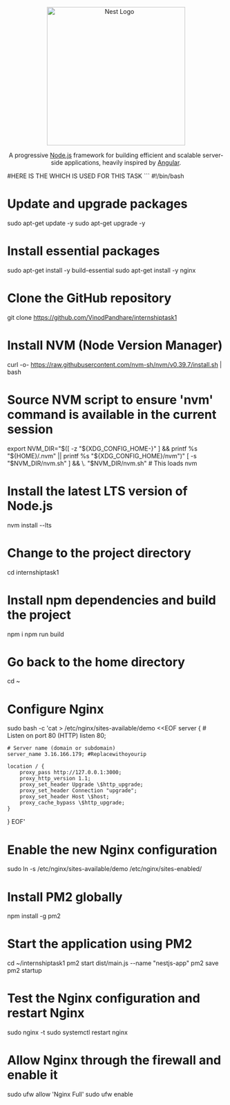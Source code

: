 <p align="center">
  <a href="http://nestjs.com/" target="blank"><img src="https://nestjs.com/img/logo_text.svg" width="320" alt="Nest Logo" /></a>
</p>

  <p align="center">A progressive <a href="http://nodejs.org" target="blank">Node.js</a> framework for building efficient and scalable server-side applications, heavily inspired by <a href="https://angular.io" target="blank">Angular</a>.</p>
  
</p>
 #HERE IS THE WHICH IS USED FOR THIS TASK
```
#!/bin/bash

# Update and upgrade packages
sudo apt-get update -y
sudo apt-get upgrade -y

# Install essential packages
sudo apt-get install -y build-essential
sudo apt-get install -y nginx

# Clone the GitHub repository
git clone https://github.com/VinodPandhare/internshiptask1

# Install NVM (Node Version Manager)
curl -o- https://raw.githubusercontent.com/nvm-sh/nvm/v0.39.7/install.sh | bash

# Source NVM script to ensure 'nvm' command is available in the current session
export NVM_DIR="$([ -z "${XDG_CONFIG_HOME-}" ] && printf %s "${HOME}/.nvm" || printf %s "${XDG_CONFIG_HOME}/nvm")"
[ -s "$NVM_DIR/nvm.sh" ] && \. "$NVM_DIR/nvm.sh"  # This loads nvm

# Install the latest LTS version of Node.js
nvm install --lts

# Change to the project directory
cd internshiptask1

# Install npm dependencies and build the project
npm i
npm run build

# Go back to the home directory
cd ~

# Configure Nginx
sudo bash -c 'cat > /etc/nginx/sites-available/demo <<EOF
server {
    # Listen on port 80 (HTTP)
    listen 80;

    # Server name (domain or subdomain)
    server_name 3.16.166.179; #Replacewithoyourip

    location / {
        proxy_pass http://127.0.0.1:3000;
        proxy_http_version 1.1;
        proxy_set_header Upgrade \$http_upgrade;
        proxy_set_header Connection "upgrade";
        proxy_set_header Host \$host;
        proxy_cache_bypass \$http_upgrade;
    }
}
EOF'

# Enable the new Nginx configuration
sudo ln -s /etc/nginx/sites-available/demo /etc/nginx/sites-enabled/

# Install PM2 globally
npm install -g pm2

# Start the application using PM2
cd ~/internshiptask1
pm2 start dist/main.js --name "nestjs-app"
pm2 save
pm2 startup

# Test the Nginx configuration and restart Nginx
sudo nginx -t
sudo systemctl restart nginx

# Allow Nginx through the firewall and enable it
sudo ufw allow 'Nginx Full'
sudo ufw enable

```

